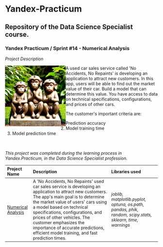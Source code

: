 # Yandex-Practicum <a id='numerical_analysis'></a>
## Repository of the Data Science Specialist course.
### Yandex Practicum / Sprint #14 - Numerical Analysis

*Project Description*

<img src="https://github.com/DimaDoesCode/Yandex_Practicum-Numerical_Analysis/blob/master/numerical_analysis.png" width="200" height="200" align="left"/>

A used car sales service called 'No Accidents, No Repaints' is developing an application to attract new customers. In this app, users will be able to find out the market value of their car. Build a model that can determine this value. You have access to data on technical specifications, configurations, and prices of other cars.

The customer's important criteria are:
1. Prediction accuracy
2. Model training time
3. Model prediction time

<br clear="left"/><br>*This project was completed during the learning process in Yandex.Practicum, in the Data Science Specialist profession.*

| Project Name | Description | Libraries used |
| :---------------------- | :---------------------- | :---------------------- |
| [Numerical Analysis](numerical_analysis) | A 'No Accidents, No Repaints' used car sales service is developing an application to attract new customers. The app's main goal is to determine the market value of users' cars using a model based on technical specifications, configurations, and prices of other vehicles. The customer emphasizes the importance of accurate predictions, efficient model training, and fast prediction times. | <i>joblib, matplotlib.pyplot, optuna, os.path, pandas, phik, random, scipy.stats, sklearn, time, warnings</i>|